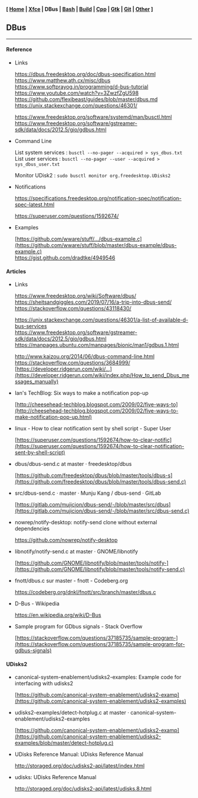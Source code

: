 **[ [Home](00-Home.html) | [Xfce](05-Xfce.html) | DBus | [Bash](15-Bash.html) | [Build](20-Build.html) | [Cpp](25-Cpp.html) | [Gtk](30-Gtk.html) | [Git](35-Git.html) | [Other](99-Other.html) ]**

## DBus

---

#### Reference

* Links
    
    https://dbus.freedesktop.org/doc/dbus-specification.html  
    https://www.matthew.ath.cx/misc/dbus  
    https://www.softprayog.in/programming/d-bus-tutorial  
    https://www.youtube.com/watch?v=3ZwzfZgU598  
    https://github.com/flexibeast/guides/blob/master/dbus.md  
    https://unix.stackexchange.com/questions/46301/  

    https://www.freedesktop.org/software/systemd/man/busctl.html  
    https://www.freedesktop.org/software/gstreamer-sdk/data/docs/2012.5/gio/gdbus.html  


* Command Line
    
    List system services : `busctl --no-pager --acquired > sys_dbus.txt`  
    List user services : `busctl --no-pager --user --acquired > sys_dbus_user.txt`  
    
    Monitor UDisk2 : `sudo busctl monitor org.freedesktop.UDisks2`  

* Notifications
    
    https://specifications.freedesktop.org/notification-spec/notification-spec-latest.html  
    
    https://superuser.com/questions/1592674/  
    
* Examples
    
    [https://github.com/wware/stuff/.../dbus-example.c](https://github.com/wware/stuff/blob/master/dbus-example/dbus-example.c)  
    https://gist.github.com/dradtke/4949546  



#### Articles

* Links

    https://www.freedesktop.org/wiki/Software/dbus/  
    https://sheitsandgiggles.com/2019/07/16/a-trip-into-dbus-send/  
    https://stackoverflow.com/questions/43118430/  

    https://unix.stackexchange.com/questions/46301/a-list-of-available-d-bus-services  
    https://www.freedesktop.org/software/gstreamer-sdk/data/docs/2012.5/gio/gdbus.html  
    https://manpages.ubuntu.com/manpages/bionic/man1/gdbus.1.html  

    http://www.kaizou.org/2014/06/dbus-command-line.html  
    https://stackoverflow.com/questions/3684999/  
    [https://developer.ridgerun.com/wiki/...](https://developer.ridgerun.com/wiki/index.php/How_to_send_Dbus_messages_manually)  

* Ian&#39;s TechBlog: Six ways to make a notification pop-up
    
    [http://cheesehead-techblog.blogspot.com/2009/02/five-ways-to](http://cheesehead-techblog.blogspot.com/2009/02/five-ways-to-make-notification-pop-up.html)

* linux - How to clear notification sent by shell script - Super User
    
    [https://superuser.com/questions/1592674/how-to-clear-notific](https://superuser.com/questions/1592674/how-to-clear-notification-sent-by-shell-script)

* dbus/dbus-send.c at master · freedesktop/dbus
    
    [https://github.com/freedesktop/dbus/blob/master/tools/dbus-s](https://github.com/freedesktop/dbus/blob/master/tools/dbus-send.c)

* src/dbus-send.c · master · Munju Kang / dbus-send · GitLab
    
    [https://gitlab.com/mujicion/dbus-send/-/blob/master/src/dbus](https://gitlab.com/mujicion/dbus-send/-/blob/master/src/dbus-send.c)

* nowrep/notify-desktop: notify-send clone without external dependencies
    
    https://github.com/nowrep/notify-desktop

* libnotify/notify-send.c at master · GNOME/libnotify
    
    [https://github.com/GNOME/libnotify/blob/master/tools/notify-](https://github.com/GNOME/libnotify/blob/master/tools/notify-send.c)

* fnott/dbus.c sur master - fnott - Codeberg.org
    
    https://codeberg.org/dnkl/fnott/src/branch/master/dbus.c

* D-Bus - Wikipedia
    
    https://en.wikipedia.org/wiki/D-Bus

* Sample program for GDbus signals - Stack Overflow
    
    [https://stackoverflow.com/questions/37185735/sample-program-](https://stackoverflow.com/questions/37185735/sample-program-for-gdbus-signals)



#### UDisks2

* canonical-system-enablement/udisks2-examples: Example code for interfacing with udisks2
    
    [https://github.com/canonical-system-enablement/udisks2-examp](https://github.com/canonical-system-enablement/udisks2-examples)

* udisks2-examples/detect-hotplug.c at master · canonical-system-enablement/udisks2-examples
    
    [https://github.com/canonical-system-enablement/udisks2-examp](https://github.com/canonical-system-enablement/udisks2-examples/blob/master/detect-hotplug.c)

* UDisks Reference Manual: UDisks Reference Manual
    
    http://storaged.org/doc/udisks2-api/latest/index.html

* udisks: UDisks Reference Manual
    
    http://storaged.org/doc/udisks2-api/latest/udisks.8.html


